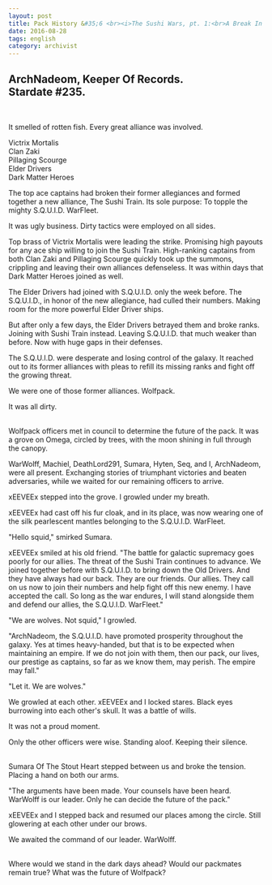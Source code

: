 ```yaml
---
layout: post
title: Pack History &#35;6 <br><i>The Sushi Wars, pt. 1:<br>A Break In Ranks</i>
date: 2016-08-28
tags: english
category: archivist
---
```

ArchNadeom, Keeper Of Records.<br>Stardate #235.
------------------------------------------------
&nbsp; 

It smelled of rotten fish. Every great alliance was involved.

Victrix Mortalis  
Clan Zaki  
Pillaging Scourge  
Elder Drivers  
Dark Matter Heroes  

The top ace captains had broken their former allegiances and formed together a new alliance, The Sushi Train. Its sole purpose: To topple the mighty S.Q.U.I.D. WarFleet.

It was ugly business. Dirty tactics were employed on all sides.

Top brass of Victrix Mortalis were leading the strike. Promising high payouts for any ace ship willing to join the Sushi Train. High-ranking captains from both Clan Zaki and Pillaging Scourge quickly took up the summons, crippling and leaving their own alliances defenseless. It was within days that Dark Matter Heroes joined as well.

The Elder Drivers had joined with S.Q.U.I.D. only the week before. The S.Q.U.I.D., in honor of the new allegiance, had culled their numbers. Making room for the more powerful Elder Driver ships. 

But after only a few days, the Elder Drivers betrayed them and broke ranks. Joining with Sushi Train instead. Leaving S.Q.U.I.D. that much weaker than before. Now with huge gaps in their defenses.

The S.Q.U.I.D. were desperate and losing control of the galaxy. It reached out to its former alliances with pleas to refill its missing ranks and fight off the growing threat.

We were one of those former alliances. Wolfpack.

It was all dirty.  
&nbsp; 

Wolfpack officers met in council to determine the future of the pack. It was a grove on Omega, circled by trees, with the moon shining in full through the canopy.

WarWolff, Machiel, DeathLord291, Sumara, Hyten, Seq, and I, ArchNadeom, were all present. Exchanging stories of triumphant victories and beaten adversaries, while we waited for our remaining officers to arrive.

xEEVEEx stepped into the grove. I growled under my breath.

xEEVEEx had cast off his fur cloak, and in its place, was now wearing one of the silk pearlescent mantles belonging to the S.Q.U.I.D. WarFleet.

"Hello squid," smirked Sumara.

xEEVEEx smiled at his old friend. 
"The battle for galactic supremacy goes poorly for our allies. The threat of the Sushi Train continues to advance. We joined together before with S.Q.U.I.D. to bring down the Old Drivers. And they have always had our back. They are our friends. Our allies. They call on us now to join their numbers and help fight off this new enemy. I have accepted the call. So long as the war endures, I will stand alongside them and defend our allies, the S.Q.U.I.D. WarFleet."

"We are wolves. Not squid," I growled.

"ArchNadeom, the S.Q.U.I.D. have promoted prosperity throughout the galaxy. Yes at times heavy-handed, but that is to be expected when maintaining an empire. If we do not join with them, then our pack, our lives, our prestige as captains, so far as we know them, may perish. The empire may fall."

"Let it. We are wolves."

We growled at each other. xEEVEEx and I locked stares. Black eyes burrowing into each other's skull. It was a battle of wills.

It was not a proud moment. 

Only the other officers were wise. Standing aloof. Keeping their silence.  
&nbsp; 

Sumara Of The Stout Heart stepped between us and broke the tension. Placing a hand on both our arms.

"The arguments have been made. Your counsels have been heard. WarWolff is our leader. Only he can decide the future of the pack."

xEEVEEx and I stepped back and resumed our places among the circle. Still glowering at each other under our brows. 

We awaited the command of our leader. WarWolff.  
&nbsp; 

Where would we stand in the dark days ahead? Would our packmates remain true? What was the future of Wolfpack?